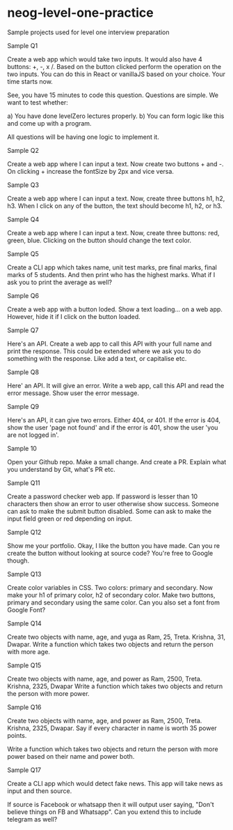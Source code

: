 # neog-level-one-practice
Sample projects used for level one interview preparation


Sample Q1

Create a web app which would take two inputs. It would also have 4 buttons: +, -, x /. Based on the button clicked perform the operation on the two inputs. You can do this in React or vanillaJS based on your choice. Your time starts now.

See, you have 15 minutes to code this question. Questions are simple. We want to test whether:

a) You have done levelZero lectures properly. b) You can form logic like this and come up with a program.

All questions will be having one logic to implement it.

Sample Q2

Create a web app where I can input a text. Now create two buttons + and -. On clicking + increase the fontSize by 2px and vice versa.

Sample Q3

Create a web app where I can input a text. Now, create three buttons h1, h2, h3. When I click on any of the button, the text should become h1, h2, or h3.

Sample Q4

Create a web app where I can input a text. Now, create three buttons: red, green, blue. Clicking on the button should change the text color.

Sample Q5

Create a CLI app which takes name, unit test marks, pre final marks, final marks of 5 students. And then print who has the highest marks. What if I ask you to print the average as well?

Sample Q6

Create a web app with a button loded. Show a text loading... on a web app. However, hide it if I click on the button loaded.

Sample Q7

Here's an API. Create a web app to call this API with your full name and print the response. This could be extended where we ask you to do something with the response. Like add a text, or capitalise etc.

Sample Q8

Here' an API. It will give an error. Write a web app, call this API and read the error message. Show user the error message.

Sample Q9

Here's an API, it can give two errors. Either 404, or 401. If the error is 404, show the user 'page not found' and if the error is 401, show the user 'you are not logged in'.

Sample 10

Open your Github repo. Make a small change. And create a PR. Explain what you understand by Git, what's PR etc.

Sample Q11

Create a password checker web app. If password is lesser than 10 characters then show an error to user otherwise show success. Someone can ask to make the submit button disabled. Some can ask to make the input field green or red depending on input.

Sample Q12

Show me your portfolio. Okay, I like the button you have made. Can you re create the button without looking at source code? You're free to Google though.

Sample Q13

Create color variables in CSS. Two colors: primary and secondary. Now make your h1 of primary color, h2 of secondary color. Make two buttons, primary and secondary using the same color. Can you also set a font from Google Font?

Sample Q14

Create two objects with name, age, and yuga as Ram, 25, Treta. Krishna, 31, Dwapar. Write a function which takes two objects and return the person with more age.

Sample Q15

Create two objects with name, age, and power as Ram, 2500, Treta. Krishna, 2325, Dwapar Write a function which takes two objects and return the person with more power.

Sample Q16

Create two objects with name, age, and power as Ram, 2500, Treta. Krishna, 2325, Dwapar. Say if every character in name is worth 35 power points.

Write a function which takes two objects and return the person with more power based on their name and power both.

Sample Q17

Create a CLI app which would detect fake news. This app will take news as input and then source.

If source is Facebook or whatsapp then it will output user saying, "Don't believe things on FB and Whatsapp". Can you extend this to include telegram as well?